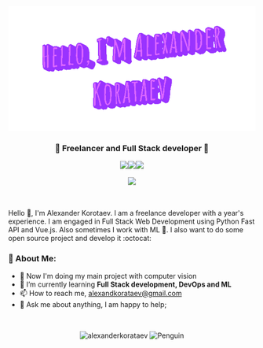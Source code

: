 <div id="header" align="center">
  <img src="https://github.com/AlexanderKorataev/AlexanderKorataev/blob/main/assets/hello.gif"/>
</div>

<h3 id="header" align="center">🦄 Freelancer and Full Stack developer 💫</h3>

<p align="center">
  <img src="https://media3.giphy.com/media/ln7z2eWriiQAllfVcn/200w.webp" width="100"><img src="https://i.giphy.com/media/LMt9638dO8dftAjtco/200.webp" width="100"><img src="https://i.giphy.com/media/VgGthkhUvGgOit7Y9i/200.webp" width="100">
</p>

<div align="center">

[![](https://img.shields.io/badge/telegram-D14836?color=2CA5E0&style=for-the-badge&logo=telegram&logoColor=white)](https://t.me/alexandr_korataev)

</div>

<br/>

Hello 👋, I'm Alexander Korotaev. I am a freelance developer with a year's experience. I am engaged in Full Stack Web Development using Python Fast API and Vue.js. Also sometimes I work with ML 🤖. I also want to do some open source project and develop it :octocat:

### 🧐 About Me:
- 🔭 Now I'm doing my main project with computer vision
- 🌱 I’m currently learning **Full Stack development, DevOps and ML**
- 📫 How to reach me, [alexandkorataev@gmail.com](mailto:alexandkorataev@gmail.com)
- 💬 Ask me about anything, I am happy to help;

<br/>

<p align="center">
<img align="center" src="https://github-readme-stats.vercel.app/api/top-langs?username=alexanderkorataev&show_icons=true&theme=radical&locale=en&layout=compact" alt="alexanderkorataev" />

<img align="center" src="https://raw.githubusercontent.com/Tarikul-Islam-Anik/Animated-Fluent-Emojis/master/Emojis/Animals/Penguin.png" alt="Penguin" width="15%" />
</p>
